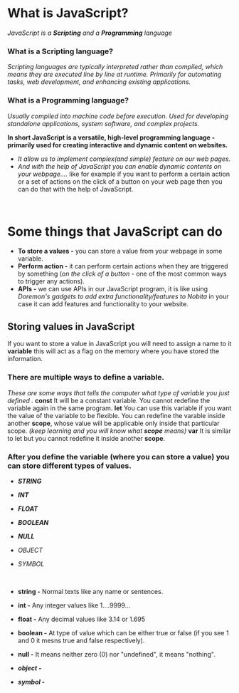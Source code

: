 # What is JavaScript?
*JavaScript is a **Scripting** and a **Programming** language*
### What is a Scripting language?
*Scripting languages are typically interpreted rather than compiled, which means they are executed line by line at runtime. Primarily for automating tasks, web development, and enhancing existing applications.*
### What is a Programming language?
*Usually compiled into machine code before execution. Used for developing standalone applications, system software, and complex projects.*

**In short JavaScript is a versatile, high-level programming language - primarily used for creating interactive and dynamic content on websites.**

- *It allow us to implement complex(and simple) feature on our web pages.*
- *And with the help of JavaScript you can enable dynamic contents on your webpage....* like for example if you want to perform a certain action or a set of actions on the click of a button on your web page then you can do that with the help of JavaScript.
<br>

# Some things that JavaScript can do

- **To store a values -** you can store a value from your webpage in some variable.
- **Perform action -** it can perform certain actions when they are triggered by something (*on the click of a button -* one of the most common ways to trigger any actions).
- **APIs -** we can use APIs in our JavaScript program, it is like using *Doremon's gadgets to add extra functionality/features to Nobita* in your case it can add features and functionality to your website.


## Storing values in JavaScript
If you want to store a value in JavaScript you will need to assign a name to it **variable** this will act as a flag on the memory where you have stored the information.

### There are multiple ways to define a variable.
*These are some ways that tells the computer what type of variable you just defined
.*
**const** It will be a constant variable. You cannot redefine the variable again in the same program.
**let**   You can use this variable if you want the value of the variable to be flexible. You can redefine the varable inside another **scope**, whose value will be applicable only inside that particular scope. *(keep learning and you will know what **scope** means)*
**var**   It is similar to let but you cannot redefine it inside another **scope**.

### After you define the variable (where you can store a value) you can store different types of values.

- ***STRING***
- ***INT***
- ***FLOAT***
- ***BOOLEAN***
- ***NULL***

- *OBJECT*
- *SYMBOL*

<br>

- **string -** Normal texts like any name or sentences.
- **int -**    Any integer values like 1....9999...
- **float -**  Any decimal values like 3.14 or 1.695
- **boolean -** At type of value which can be either true or false (if you see 1 and 0 it mesns true and false respectively).
- **null -**   It means neither zero (0) nor "undefined", it means "nothing".

- ***object -***
- ***symbol -***
